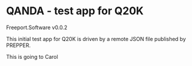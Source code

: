 #  QANDA - test app for Q20K

Freeport.Software v0.0.2

This initial test app for Q20K is driven by a remote JSON file published by PREPPER.

This is going to Carol


